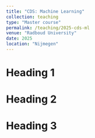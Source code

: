 ```yaml
---
title: "CDS: Machine Learning"
collection: teaching
type: "Master course"
permalink: /teaching/2025-cds-ml
venue: "Radboud University"
date: 2025
location: "Nijmegen"
---
```




Heading 1
======

Heading 2
======

Heading 3
======
